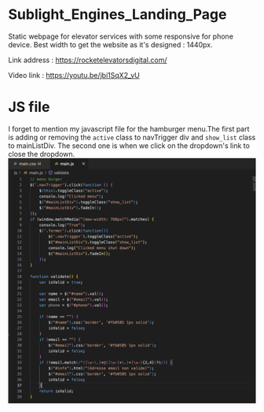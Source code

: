 # Sublight_Engines_Landing_Page

Static webpage for elevator services with some responsive for phone device.
Best width to get the website as it's designed : 1440px.

Link address : https://rocketelevatorsdigital.com/

Video link : https://youtu.be/jbi1SqX2_vU

# JS file

I forget to mention my javascript file for the hamburger menu.The first part is adding or removing the `active` class to navTrigger div and `show_list` class to mainListDiv. The second one is when we click on the dropdown's link to close the dropdown.
![alt text](https://github.com/Crap-cloud/Sublight_Engines_Landing_Page/blob/main/javascripts.png?raw=true)

